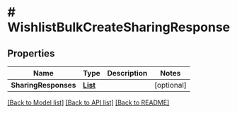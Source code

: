 # # WishlistBulkCreateSharingResponse


## Properties 


Name | Type | Description | Notes
------------ | ------------- | ------------- | -------------
**SharingResponses**| [**List<WishlistSharingResponse>**](WishlistSharingResponse.md) |   | [optional]


[[Back to Model list]](../../README.md#models) [[Back to API list]](../../README.md#endpoints) [[Back to README]](../../README.md)

